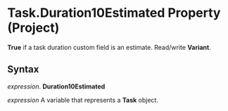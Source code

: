 
# Task.Duration10Estimated Property (Project)

 **True** if a task duration custom field is an estimate. Read/write **Variant**.


## Syntax

 _expression_. **Duration10Estimated**

 _expression_ A variable that represents a **Task** object.

